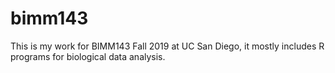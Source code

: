 # bimm143

This is my work for BIMM143 Fall 2019 at UC San Diego, it mostly includes R programs for biological data analysis. 
